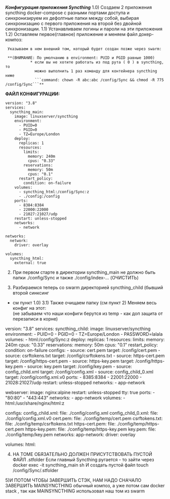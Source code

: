 ***Конфигурация приложения Syncthing*** 
1.0) Создаем 2 приложения syncthing docker-compose с разными портами доступа и синхронизируем их дефолтные папки между собой, выбирая синхронизацию с первого приложения на второй без двойной синхронизации.
1.1) Устанавливаем логины и пароли на эти приложения
1.2) Оставляем первое(главное) приложение и меняем файл докер-композ:

     Указываем в нем внешний том, который будет создан позже через swarm:

     **(ВНИМАНИЕ: По умолчанию в environment: PUID и PGID равные 1000)
               * если вы не хотите работать из под рута ( 0 ) в syncthing, то 
                 можно выполнить 1 раз команду для контейнера syncthing ниже
                 ```command: chown -R abc:abc /config/Sync && chmod -R 775 /config/Sync```**
**ФАЙЛ КОНФИГУРАЦИИ:**
```
version: "3.8"
services:
  syncthing_main:
    image: linuxserver/syncthing
    environment:
      - PUID=0
      - PGID=0
      - TZ=Europe/London
    deploy:
      replicas: 1
      resources:
        limits:
          memory: 240m
          cpus: "0.33"
        reservations:
          memory: 50m
          cpus: "0.1"
      restart_policy:
        condition: on-failure
    volumes:
      - syncthing_html:/config/Sync:z
      - ./config:/config 
    ports:
      - 8384:8384
      - 22000:22000
      - 21027:21027/udp
    restart: unless-stopped
    networks:
      - network

networks:
  network:
    driver: overlay

volumes:
  syncthing_html:
    external: true
```
2) При первом старте в директории syncthing_main не должно быть папки ./config/Sync и также ./config/index-... (ОЧИСТИТЬ)

3) Разбираемся теперь со swarm директорией syncthing_child (бывший второй синксинг 
- см пункт 1.0)
3.1) Также очищаем папку (см пункт 2) 
Меняем весь конфиг на этот:  
(не забываем что наши конфиги берутся из temp - как доп защита от перезаписи в корне)

version: "3.8"
services:
  syncthing_child:
    image: linuxserver/syncthing
    environment:
      - PUID=0
      - PGID=0
      - TZ=Europe/London
      - PASSWORD=lalala
    volumes:
      - html:/config/Sync:z
    deploy:
      replicas: 1
      resources:
        limits:
          memory: 240m
          cpus: "0.33"
        reservations:
          memory: 50m
          cpus: "0.1"
      restart_policy:
        condition: on-failure
    configs:
      - source: cert.pem
        target: /config/cert.pem
      - source: csrftokens.txt
        target: /config/csrftokens.txt
      - source: https-cert.pem
        target: /config/https-cert.pem
      - source: https-key.pem
        target: /config/https-key.pem
      - source: key.pem
        target: /config/key.pem
      - source: config_child.xml
        target: /config/config.xml
      - source: config_child_0.xml
        target: /config/config.xml.v0
    ports:
      - 8385:8384
      - 22001:22000
      - 21028:21027/udp
    restart: unless-stopped
    networks:
      - app-network

  webserver:
    image: nginx:alpine
    restart: unless-stopped
    tty: true
    ports:
      - "80:80"
      - "443:443"
    networks:
      - app-network
    volumes:
      - html:/usr/share/nginx/html:z

configs:
  config_child.xml:
    file: ./config/config.xml
  config_child_0.xml:
    file: ./config/config.xml.v0
  cert.pem:
    file: ./config/temp/cert.pem
  csrftokens.txt:
    file: ./config/temp/csrftokens.txt
  https-cert.pem:
    file: ./config/temp/https-cert.pem
  https-key.pem:
    file: ./config/temp/https-key.pem
  key.pem:
    file: ./config/temp/key.pem
networks:
  app-network:
    driver: overlay

volumes:
  html:


4) НА ТОМЕ ОБЯЗАТЕЛЬНО ДОЛЖЕН ПРИСУТСТВОВАТЬ ПУСТОЙ ФАЙЛ .stfolder
Если главный Syncthing ругается - то зайти через docker exec -it syncthing_main sh
И создать пустой файл touch /config/Sync/.stfolder



5)И ПОТОМ ЧТОБЫ ЗАВЕРШИТЬ СТЭК, НАМ НАДО СНАЧАЛО ЗАВЕРШИТЬ MAINSYNCTHING обычный композ,
а уже потом сам docker stack , так как MAINSYNCTHING использовал наш том из swarm

